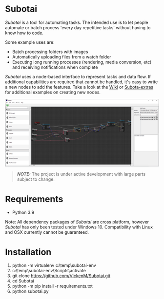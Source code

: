# Subotai

*Subotai* is a tool for automating tasks. The intended use is to let people automate or batch process 'every day repetitive tasks' without having to know how to code. 

Some example uses are:
* Batch processing folders with images
* Automatically uploading files from a watch folder
* Executing long running processes (rendering, media conversion, etc) and receiving notifications when complete

*Subotai* uses a node-based interface to represent tasks and data flow. If additional capabilities are required that cannot be handled, it's easy to write a new nodes to add the features. Take a look at the [Wiki](https://github.com/VickenM/Subotai/wiki/Subotai-Wiki) or [Subota-extras](https://github.com/VickenM/Subotai-extras) for additional examples on creating new nodes.

![alt text](https://github.com/VickenM/Subotai/blob/master/resources/screenshot.png?raw=true)

> **_NOTE:_** The project is under active development with large parts subject to change. 

# Requirements
* Python 3.9 

Note: All dependency packages of *Subotai* are cross platform, however *Subotai*  has only been tested under Windows 10. Compatibility with Linux and OSX currently cannot be guaranteed. 

# Installation
1. python -m virtualenv c:\temp\subotai-env
2. c:\temp\subotai-env\Scripts\activate
3. git clone https://github.com/VickenM/Subotai.git 
4. cd Subotai
5. python -m pip install -r requirements.txt
6. python subotai.py
